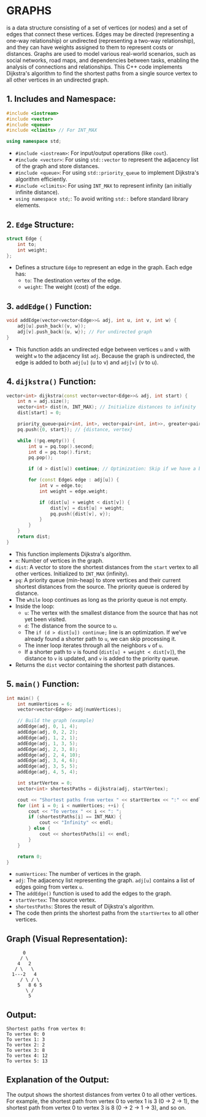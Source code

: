 # **GRAPHS** 
is a data structure consisting of a set of vertices (or nodes) and a set of edges that connect these vertices.  Edges may be directed (representing a one-way relationship) or undirected (representing a two-way relationship), and they can have weights assigned to them to represent costs or distances.  Graphs are used to model various real-world scenarios, such as social networks, road maps, and dependencies between tasks, enabling the analysis of connections and relationships. This C++ code implements Dijkstra's algorithm to find the shortest paths from a single source vertex to all other vertices in an undirected graph.

## **1. Includes and Namespace:**

```c++
#include <iostream>
#include <vector>
#include <queue>
#include <climits> // For INT_MAX

using namespace std;
```

*   `#include <iostream>`: For input/output operations (like `cout`).
*   `#include <vector>`: For using `std::vector` to represent the adjacency list of the graph and store distances.
*   `#include <queue>`: For using `std::priority_queue` to implement Dijkstra's algorithm efficiently.
*   `#include <climits>`: For using `INT_MAX` to represent infinity (an initially infinite distance).
*   `using namespace std;`: To avoid writing `std::` before standard library elements.

## **2. `Edge` Structure:**

```c++
struct Edge {
    int to;
    int weight;
};
```

*   Defines a structure `Edge` to represent an edge in the graph. Each edge has:
    *   `to`: The destination vertex of the edge.
    *   `weight`: The weight (cost) of the edge.

## **3. `addEdge()` Function:**

```c++
void addEdge(vector<vector<Edge>>& adj, int u, int v, int w) {
    adj[u].push_back({v, w});
    adj[v].push_back({u, w}); // For undirected graph
}
```

*   This function adds an undirected edge between vertices `u` and `v` with weight `w` to the adjacency list `adj`.  Because the graph is undirected, the edge is added to both `adj[u]` (u to v) and `adj[v]` (v to u).

## **4. `dijkstra()` Function:**

```c++
vector<int> dijkstra(const vector<vector<Edge>>& adj, int start) {
    int n = adj.size();
    vector<int> dist(n, INT_MAX); // Initialize distances to infinity
    dist[start] = 0;

    priority_queue<pair<int, int>, vector<pair<int, int>>, greater<pair<int, int>>> pq;
    pq.push({0, start}); // {distance, vertex}

    while (!pq.empty()) {
        int u = pq.top().second;
        int d = pq.top().first;
        pq.pop();

        if (d > dist[u]) continue; // Optimization: Skip if we have a better path already

        for (const Edge& edge : adj[u]) {
            int v = edge.to;
            int weight = edge.weight;

            if (dist[u] + weight < dist[v]) {
                dist[v] = dist[u] + weight;
                pq.push({dist[v], v});
            }
        }
    }
    return dist;
}
```

*   This function implements Dijkstra's algorithm.
*   `n`: Number of vertices in the graph.
*   `dist`: A vector to store the shortest distances from the `start` vertex to all other vertices. Initialized to `INT_MAX` (infinity).
*   `pq`: A priority queue (min-heap) to store vertices and their current shortest distances from the source. The priority queue is ordered by distance.
*   The `while` loop continues as long as the priority queue is not empty.
*   Inside the loop:
    *   `u`: The vertex with the smallest distance from the source that has not yet been visited.
    *   `d`: The distance from the source to `u`.
    *   The `if (d > dist[u]) continue;` line is an optimization.  If we've already found a shorter path to `u`, we can skip processing it.
    *   The inner loop iterates through all the neighbors `v` of `u`.
    *   If a shorter path to `v` is found (`dist[u] + weight < dist[v]`), the distance to `v` is updated, and `v` is added to the priority queue.
*   Returns the `dist` vector containing the shortest path distances.

## **5. `main()` Function:**

```c++
int main() {
    int numVertices = 6;
    vector<vector<Edge>> adj(numVertices);

    // Build the graph (example)
    addEdge(adj, 0, 1, 4);
    addEdge(adj, 0, 2, 2);
    addEdge(adj, 1, 2, 1);
    addEdge(adj, 1, 3, 5);
    addEdge(adj, 2, 3, 8);
    addEdge(adj, 2, 4, 10);
    addEdge(adj, 3, 4, 6);
    addEdge(adj, 3, 5, 5);
    addEdge(adj, 4, 5, 4);

    int startVertex = 0;
    vector<int> shortestPaths = dijkstra(adj, startVertex);

    cout << "Shortest paths from vertex " << startVertex << ":" << endl;
    for (int i = 0; i < numVertices; ++i) {
        cout << "To vertex " << i << ": ";
        if (shortestPaths[i] == INT_MAX) {
            cout << "Infinity" << endl;
        } else {
            cout << shortestPaths[i] << endl;
        }
    }

    return 0;
}
```

*   `numVertices`: The number of vertices in the graph.
*   `adj`: The adjacency list representing the graph. `adj[u]` contains a list of edges going from vertex `u`.
*   The `addEdge()` function is used to add the edges to the graph.
*   `startVertex`: The source vertex.
*   `shortestPaths`: Stores the result of Dijkstra's algorithm.
*   The code then prints the shortest paths from the `startVertex` to all other vertices.

## **Graph (Visual Representation):**

```
      0
     / \
    4   2
   / \   \
  1---2   4
     / \ / \
    5   8 6 5
       \ /
        5
```

## **Output:**

```
Shortest paths from vertex 0:
To vertex 0: 0
To vertex 1: 3
To vertex 2: 2
To vertex 3: 8
To vertex 4: 12
To vertex 5: 13
```

## **Explanation of the Output:**

The output shows the shortest distances from vertex 0 to all other vertices. For example, the shortest path from vertex 0 to vertex 1 is 3 (0 -> 2 -> 1), the shortest path from vertex 0 to vertex 3 is 8 (0 -> 2 -> 1 -> 3), and so on.
